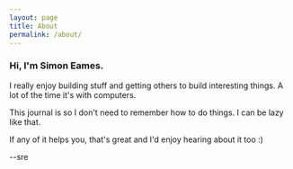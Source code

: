 ```yaml
---
layout: page
title: About
permalink: /about/
---
```


### Hi, I'm Simon Eames.

I really enjoy building stuff and getting others to build interesting things. A lot of the time it's with computers.

This journal is so I don't need to remember how to do things. I can be lazy like that.

If any of it helps you, that's great and I'd enjoy hearing about it too :)

--sre
